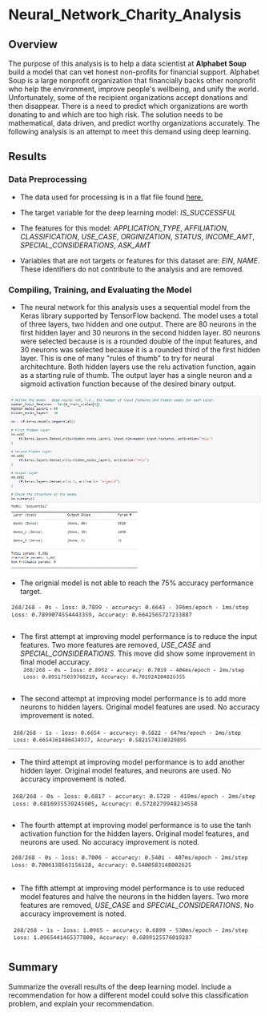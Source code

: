 # Neural_Network_Charity_Analysis

## Overview

The purpose of this analysis is to help a data scientist at **Alphabet Soup** build a model that can vet honest non-profits for financial support. Alphabet Soup is a large nonprofit organization that financially backs other nonprofit who help the environment, improve people's wellbeing, and unify the world. Unfortunately, some of the recipient organizations accept donations and then disappear. There is a need to predict which organizations are worth donating to and which are too high risk. The solution needs to be mathematical, data driven, and predict worthy organizations accurately. The following analysis is an attempt to meet this demand using deep learning.  

## Results

### Data Preprocessing

* The data used for processing is in a flat file found [here.](/charity_data.csv)

* The target variable for the deep learning model: *IS_SUCCESSFUL* 

* The features for this model: *APPLICATION_TYPE*, *AFFILIATION*, *CLASSIFICATION*, *USE_CASE*, *ORGINIZATION*, *STATUS*, *INCOME_AMT*, *SPECIAL_CONSIDERATIONS*, *ASK_AMT*

* Variables that are not targets or features for this dataset are: *EIN*, *NAME*. These identifiers do not contribute to the analysis and are removed. 

### Compiling, Training, and Evaluating the Model

* The neural network for this analysis uses a sequential model from the Keras library supported by TensorFlow backend. The model uses a total of three layers, two hidden and one output. There are 80 neurons in the first hidden layer and 30 neurons in the second hidden layer. 80 neurons were selected because is is a rounded double of the input features, and 30 neurons was selected because it is a rounded third of the first hidden layer. This is one of many "rules of thumb" to try for neural architechture. Both hidden layers use the relu activation function, again as a starting rule of thumb. The output layer has a single neuron and a sigmoid activation function because of the desired binary output.

![nn](/challenge/Resources/org_model_layers.png)

* The orignial model is not able to reach the 75% accuracy performance target.

![m_eval](/challenge/Resources/org_evaluation.png)

* The first attempt at improving model performance is to reduce the input features. Two more features are removed, *USE_CASE* and *SPECIAL_CONSIDERATIONS*. This move did show some inprovement in final model accuracy.  
![a1_eval](/challenge/Resources/a1_evaluation.png)

* The second attempt at improving model performance is to add more neurons to hidden layers. Original model features are used. No accuracy improvement is noted.

![a2_eval](/challenge/Resources/a2_evaluation.png)

* The third attempt at improving model performance is to add another hidden layer. Original model features, and neurons are used. No accuracy improvement is noted.

![a3_eval](/challenge/Resources/a3_evaluation.png)

* The fourth attempt at improving model performance is to use the tanh activation function for the hidden layers. Original model features, and neurons are used. No accuracy improvement is noted.

![a4_eval](/challenge/Resources/a4_evaluation.png)

* The fifth attempt at improving model performance is to use reduced model features and halve the neurons in the hidden layers. Two more features are removed, *USE_CASE* and *SPECIAL_CONSIDERATIONS*. No accuracy improvement is noted.

![a5_eval](/challenge/Resources/a5_evaluation.png)

## Summary
Summarize the overall results of the deep learning model. Include a recommendation for how a different model could solve this classification problem, and explain your recommendation.
